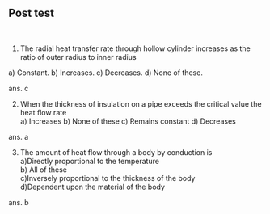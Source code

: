 ## Post test
<br>

1) The radial heat transfer rate through hollow cylinder increases as the ratio of outer radius to inner radius<br>

a) Constant.
b) Increases.
c) Decreases.
d) None of these.

ans. c

2) When the thickness of insulation on a pipe exceeds the critical value the heat flow rate<br>
a) Increases
b) None of these
c) Remains constant
d) Decreases

ans. a

 3) The amount of heat flow through a body by conduction is<br>
a)Directly proportional to the temperature<br>
b) All of these<br>
c)Inversely proportional to the thickness of the body<br>
d)Dependent upon the material of the body

ans. b
